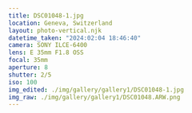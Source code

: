 ```yaml
---
title: DSC01048-1.jpg
location: Geneva, Switzerland
layout: photo-vertical.njk
datetime_taken: "2024:02:04 18:46:40"
camera: SONY ILCE-6400
lens: E 35mm F1.8 OSS
focal: 35mm
aperture: 8
shutter: 2/5
iso: 100
img_edited: ./img/gallery/gallery1/DSC01048-1.jpg
img_raw: ./img/gallery/gallery1/DSC01048.ARW.png
---
```

